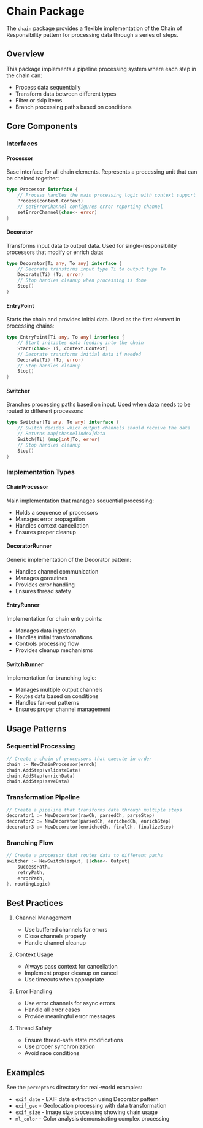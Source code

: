 # Chain Package

The `chain` package provides a flexible implementation of the Chain of Responsibility pattern for processing data through a series of steps.

## Overview

This package implements a pipeline processing system where each step in the chain can:
- Process data sequentially
- Transform data between different types
- Filter or skip items
- Branch processing paths based on conditions

## Core Components

### Interfaces

#### Processor
Base interface for all chain elements. Represents a processing unit that can be chained together:
```go
type Processor interface {
    // Process handles the main processing logic with context support
    Process(context.Context)
    // setErrorChannel configures error reporting channel
    setErrorChannel(chan<- error)
}
```

#### Decorator
Transforms input data to output data. Used for single-responsibility processors that modify or enrich data:
```go
type Decorator[Ti any, To any] interface {
    // Decorate transforms input type Ti to output type To
    Decorate(Ti) (To, error)
    // Stop handles cleanup when processing is done
    Stop()
}
```

#### EntryPoint
Starts the chain and provides initial data. Used as the first element in processing chains:
```go
type EntryPoint[Ti any, To any] interface {
    // Start initiates data feeding into the chain
    Start(chan<- Ti, context.Context)
    // Decorate transforms initial data if needed
    Decorate(Ti) (To, error)
    // Stop handles cleanup
    Stop()
}
```

#### Switcher
Branches processing paths based on input. Used when data needs to be routed to different processors:
```go
type Switcher[Ti any, To any] interface {
    // Switch decides which output channels should receive the data
    // Returns map[channelIndex]data
    Switch(Ti) (map[int]To, error)
    // Stop handles cleanup
    Stop()
}
```

### Implementation Types

#### ChainProcessor
Main implementation that manages sequential processing:
- Holds a sequence of processors
- Manages error propagation
- Handles context cancellation
- Ensures proper cleanup

#### DecoratorRunner
Generic implementation of the Decorator pattern:
- Handles channel communication
- Manages goroutines
- Provides error handling
- Ensures thread safety

#### EntryRunner
Implementation for chain entry points:
- Manages data ingestion
- Handles initial transformations
- Controls processing flow
- Provides cleanup mechanisms

#### SwitchRunner
Implementation for branching logic:
- Manages multiple output channels
- Routes data based on conditions
- Handles fan-out patterns
- Ensures proper channel management

## Usage Patterns

### Sequential Processing
```go
// Create a chain of processors that execute in order
chain := NewChainProcessor(errch)
chain.AddStep(validateData)
chain.AddStep(enrichData)
chain.AddStep(saveData)
```

### Transformation Pipeline
```go
// Create a pipeline that transforms data through multiple steps
decorator1 := NewDecorator(rawCh, parsedCh, parseStep)
decorator2 := NewDecorator(parsedCh, enrichedCh, enrichStep)
decorator3 := NewDecorator(enrichedCh, finalCh, finalizeStep)
```

### Branching Flow
```go
// Create a processor that routes data to different paths
switcher := NewSwitch(input, []chan<- Output{
    successPath,
    retryPath,
    errorPath,
}, routingLogic)
```

## Best Practices

1. Channel Management
   - Use buffered channels for errors
   - Close channels properly
   - Handle channel cleanup

2. Context Usage
   - Always pass context for cancellation
   - Implement proper cleanup on cancel
   - Use timeouts when appropriate

3. Error Handling
   - Use error channels for async errors
   - Handle all error cases
   - Provide meaningful error messages

4. Thread Safety
   - Ensure thread-safe state modifications
   - Use proper synchronization
   - Avoid race conditions

## Examples

See the `perceptors` directory for real-world examples:
- `exif_date` - EXIF date extraction using Decorator pattern
- `exif_geo` - Geolocation processing with data transformation
- `exif_size` - Image size processing showing chain usage
- `ml_color` - Color analysis demonstrating complex processing
```


